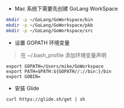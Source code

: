 * Mac 系统下需要先创建 GoLang WorkSpace 

```sh
mkdir -p ~/GoLang/GoWorkspace/bin
mkdir -p ~/GoLang/GoWorkspace/pkb
mkdir -p ~/GoLang/GoWorkspace/src
```

* 设置 GOPATH 环境变量

> 在 ~/.bash\_profile 添加环境变量声明

```
export GOPATH=/Users/mike/GoWorkspace
export PATH=$PATH:${GOPATH//://bin:}/bin
export GOBIN=
```

* 安装 Glide

```
curl https://glide.sh/get | sh
```



